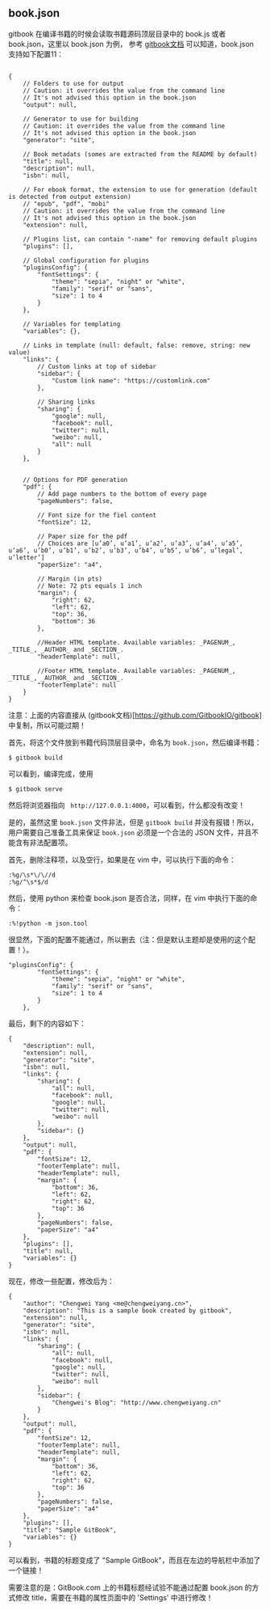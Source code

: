 ## book.json

gitbook 在编译书籍的时候会读取书籍源码顶层目录中的 book.js 或者 book.json，这里以 book.json 为例，
参考 [gitbook文档](https://github.com/GitbookIO/gitbook) 可以知道，book.json 支持如下配置11：


```

{
    // Folders to use for output
    // Caution: it overrides the value from the command line
    // It's not advised this option in the book.json
    "output": null,

    // Generator to use for building
    // Caution: it overrides the value from the command line
    // It's not advised this option in the book.json
    "generator": "site",

    // Book metadats (somes are extracted from the README by default)
    "title": null,
    "description": null,
    "isbn": null,

    // For ebook format, the extension to use for generation (default is detected from output extension)
    // "epub", "pdf", "mobi"
    // Caution: it overrides the value from the command line
    // It's not advised this option in the book.json
    "extension": null,

    // Plugins list, can contain "-name" for removing default plugins
    "plugins": [],

    // Global configuration for plugins
    "pluginsConfig": {
        "fontSettings": {
            "theme": "sepia", "night" or "white",
            "family": "serif" or "sans",
            "size": 1 to 4
        }
    },

    // Variables for templating
    "variables": {},

    // Links in template (null: default, false: remove, string: new value)
    "links": {
        // Custom links at top of sidebar
        "sidebar": {
            "Custom link name": "https://customlink.com"
        },

        // Sharing links
        "sharing": {
            "google": null,
            "facebook": null,
            "twitter": null,
            "weibo": null,
            "all": null
        }
    },


    // Options for PDF generation
    "pdf": {
        // Add page numbers to the bottom of every page
        "pageNumbers": false,

        // Font size for the fiel content
        "fontSize": 12,

        // Paper size for the pdf
        // Choices are [u’a0’, u’a1’, u’a2’, u’a3’, u’a4’, u’a5’, u’a6’, u’b0’, u’b1’, u’b2’, u’b3’, u’b4’, u’b5’, u’b6’, u’legal’, u’letter’]
        "paperSize": "a4",

        // Margin (in pts)
        // Note: 72 pts equals 1 inch
        "margin": {
            "right": 62,
            "left": 62,
            "top": 36,
            "bottom": 36
        },

        //Header HTML template. Available variables: _PAGENUM_, _TITLE_, _AUTHOR_ and _SECTION_.
        "headerTemplate": null,

        //Footer HTML template. Available variables: _PAGENUM_, _TITLE_, _AUTHOR_ and _SECTION_.
        "footerTemplate": null
    }
}

```


注意：上面的内容直接从 (gitbook文档)[https://github.com/GitbookIO/gitbook] 中复制，所以可能过期！


首先，将这个文件放到书籍代码顶层目录中，命名为 ``` book.json ```，然后编译书籍：
```
$ gitbook build
```

可以看到，编译完成，使用
```
$ gitbook serve
```

然后将浏览器指向 ``` http://127.0.0.1:4000```，可以看到，什么都没有改变！

是的，虽然这里 ```book.json``` 文件非法，但是 ```gitbook build``` 并没有报错！所以，用户需要自己准备工具来保证 ```book.json``` 必须是一个合法的 JSON 文件，并且不能含有非法配置项。

首先，删除注释项，以及空行，如果是在 vim 中，可以执行下面的命令：

```
:%g/\s*\/\//d
:%g/^\s*$/d
```

然后，使用 python 来检查 book.json 是否合法，同样，在 vim 中执行下面的命令：
```
:%!python -m json.tool
```

很显然，下面的配置不能通过，所以删去（注：但是默认主题却是使用的这个配置！）。

```
"pluginsConfig": {
        "fontSettings": {
            "theme": "sepia", "night" or "white",
            "family": "serif" or "sans",
            "size": 1 to 4
        }
    },
```

最后，剩下的内容如下：
```
{
    "description": null,
    "extension": null,
    "generator": "site",
    "isbn": null,
    "links": {
        "sharing": {
            "all": null,
            "facebook": null,
            "google": null,
            "twitter": null,
            "weibo": null
        },
        "sidebar": {}
    },
    "output": null,
    "pdf": {
        "fontSize": 12,
        "footerTemplate": null,
        "headerTemplate": null,
        "margin": {
            "bottom": 36,
            "left": 62,
            "right": 62,
            "top": 36
        },
        "pageNumbers": false,
        "paperSize": "a4"
    },
    "plugins": [],
    "title": null,
    "variables": {}
}

```


现在，修改一些配置，修改后为：
```
{
    "author": "Chengwei Yang <me@chengweiyang.cn>",
    "description": "This is a sample book created by gitbook",
    "extension": null,
    "generator": "site",
    "isbn": null,
    "links": {
        "sharing": {
            "all": null,
            "facebook": null,
            "google": null,
            "twitter": null,
            "weibo": null
        },
        "sidebar": {
            "Chengwei's Blog": "http://www.chengweiyang.cn"
        }
    },
    "output": null,
    "pdf": {
        "fontSize": 12,
        "footerTemplate": null,
        "headerTemplate": null,
        "margin": {
            "bottom": 36,
            "left": 62,
            "right": 62,
            "top": 36
        },
        "pageNumbers": false,
        "paperSize": "a4"
    },
    "plugins": [],
    "title": "Sample GitBook",
    "variables": {}
}
```
可以看到，书籍的标题变成了 "Sample GitBook"，而且在左边的导航栏中添加了一个链接！



需要注意的是：GitBook.com 上的书籍标题经试验不能通过配置 book.json 的方式修改 title，需要在书籍的属性页面中的 'Settings' 中进行修改！